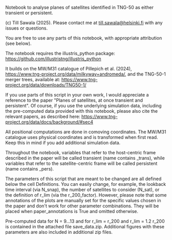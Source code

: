 Notebook to analyse planes of satellites identified in TNG-50 as either transient or persistent.

(c) Till Sawala (2025). Please contact me at till.sawala@helsinki.fi with any issues or questions.

You are free to use any parts of this notebook, with appropriate attribution (see below).



The notebook requires the illustris_python package: https://github.com/illustristng/illustris_python

It builds on the MW/M31 catalogue of Pillepich et al. (2024), https://www.tng-project.org/data/milkyway+andromeda/, and the TNG-50-1 merger trees, available at: https://www.tng-project.org/data/downloads/TNG50-1/

If you use parts of this script in your own work, I would appreciate a reference to the paper "Planes of satellites, at once transient and persistent". Of course, if you use the underlying simulation data, including the pre-computed data provided with this notebook, please also cite the relevant papers, as described here: https://www.tng-project.org/data/docs/background/#sec4

All positional computations are done in comoving coordinates. The MW/M31 catalogue uses physical coordinates and is transformed when first read. Keep this in mind if you add additional simulation data.

Throughout the notebook, variables that refer to the host-centric frame described in the paper will be called transient (name contains _trans), while variables that refer to the satellite-centric frame will be called persistent (name contains _pers).

The parameters of this script that are meant to be changed are all defined below the cell Definitions. You can easily change, for example, the lookback time interval (via N_snap), the number of satellites to consider (N_sat), or the definition of r_lim (via the r_200_factor). However, please note that some annotations of the plots are manually set for the specific values chosen in the paper and don't work for other parameter combinations. They will be placed when paper_annotations is True and omitted otherwise.

Pre-computed data for N = 9...13 and for r_lim = r_200 and r_lim = 1.2 r_200 is contained in the attached file save_data.zip.
Additional figures with these parameters are also included in additional zip files.
